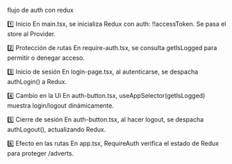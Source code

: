 flujo de auth con redux

1️⃣ Inicio
En main.tsx, se inicializa Redux con auth: !!accessToken.
Se pasa el store al Provider.

2️⃣ Protección de rutas
En require-auth.tsx, se consulta getIsLogged para permitir o denegar acceso.

3️⃣ Inicio de sesión
En login-page.tsx, al autenticarse, se despacha authLogin() a Redux.

4️⃣ Cambio en la UI
En auth-button.tsx, useAppSelector(getIsLogged) muestra login/logout dinámicamente.

5️⃣ Cierre de sesión
En auth-button.tsx, al hacer logout, se despacha authLogout(), actualizando Redux.

6️⃣ Efecto en las rutas
En app.tsx, RequireAuth verifica el estado de Redux para proteger /adverts.

